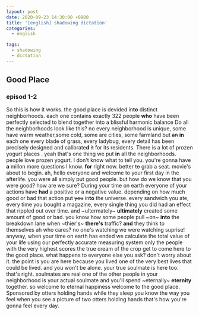 ```yaml
---
layout: post
date: 2020-09-23 14:30:00 +0900
title: '[english] shadowing dictation'
categories:
  - english

tags:
  - shadowing
  - dictation
---
```


## Good Place

### episod 1-2

So this is how it works.
the good place is devided in**to** distinct neighborhoods.
each one contains exactly 322 people **who** have been perfectly selected
to blend together into a blissful harmonic balance
Do all the neighborhoods look like this?
no every neighborhood is unique, some have warm weather,some cold, some are cities, some farmland
but ~~an~~ **in** each one every blade of grass, every ladybug, every detail has been precisely designed and calibrate**d** ~~it~~ for its residents.
There is a lot of prozen yogurt places .
yeah that's one thing we put **in** all the neighborhoods.
people love prozen yogurt. I don't know what to tell you.
you're gonna have **a** millon more questions I know.
**for** right now. better ~~to~~ grab a seat. movie's about to begin.
ah, hello everyone and welcome to your first day in the afterlife.
you were all simply put good people.
but how do we know that you were good? how are we sure?
During your time on earth everyone of your actions ~~have~~ **had** a positive or a negative value.
depending on how much good or bad that action put ~~you~~ in**to** the universe.
every sandwich you ate, every time you bought a magazine, every single thing you did
had an effect that rippled out over time.
and ~ultermately~ **ultimately** created some amount of good or bad.
you know how some people pull ~on~ **into** the breakdown lane
when ~thier's~ **there's** traffic?
**and** they think to themselves ah who cares? no one's watching
we were watching
suprise!
anyway, when your time on earth has ended
we calculate the total value of your life
using our perfectly accurate measuring system
only the people with the very highest scores
the true cream of the crop
get to come here to the good place.
what happens to everyone else you ask?
don't worry about it.
the point is you are here because you lived one of the very best lives
that could be lived.
and you won't be alone. your true soulmate is here too.
that's right. soulmates are real
one of the other people in your neighborhood
is your actual soulmate and you'll spend ~eternally~ **eternity** together.
so welcome to eternal happiness
welcome to the good place.
Sponsored by otters holding hands while they sleep
you know the way you feel when you see a picture of two otters holding hands
that's how you're gonna feel every day.
